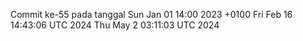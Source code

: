Commit ke-55 pada tanggal Sun Jan 01 14:00 2023 +0100
Fri Feb 16 14:43:06 UTC 2024
Thu May  2 03:11:03 UTC 2024
